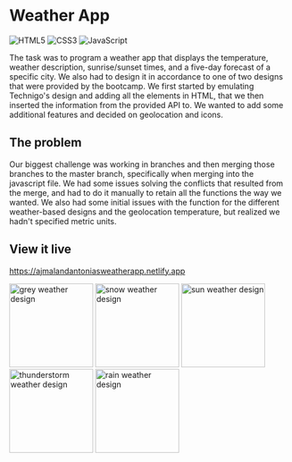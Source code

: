 # Weather App
![HTML5](https://img.shields.io/badge/html5-%23E34F26.svg?style=for-the-badge&logo=html5&logoColor=white) ![CSS3](https://img.shields.io/badge/css3-%231572B6.svg?style=for-the-badge&logo=css3&logoColor=white) ![JavaScript](https://img.shields.io/badge/javascript-%23323330.svg?style=for-the-badge&logo=javascript&logoColor=%23F7DF1E)

The task was to program a weather app that displays the temperature, weather description, sunrise/sunset times, and a five-day forecast of a specific city. We also had to design it in accordance to one of two designs that were provided by the bootcamp. We first started by emulating Technigo's design and adding all the elements in HTML, that we then inserted the information from the provided API to. We wanted to add some additional features and decided on geolocation and icons.

## The problem

Our biggest challenge was working in branches and then merging those branches to the master branch, specifically when merging into the javascript file. We had some issues solving the conflicts that resulted from the merge, and had to do it manually to retain all the functions the way we wanted. We also had some initial issues with the function for the different weather-based designs and the geolocation temperature, but realized we hadn't specified metric units.

## View it live

https://ajmalandantoniasweatherapp.netlify.app

<img width="150" alt="grey weather design" src="https://user-images.githubusercontent.com/95037306/221835405-43fcf554-24a5-4f75-8b31-2acffff82d4c.png"> <img width="150" alt="snow weather design" src="https://user-images.githubusercontent.com/95037306/221835434-bc94e9e3-46b7-4dc7-8cef-19c9012bbc36.png"> <img width="150" alt="sun weather design" src="https://user-images.githubusercontent.com/95037306/221835505-bdfed0e6-4202-4217-b801-48f3fbca5a35.png">
<img width="150" alt="thunderstorm weather design" src="https://user-images.githubusercontent.com/95037306/221835524-d341e0c2-6c40-4767-b46a-01733a8192ae.png"> <img width="150" alt="rain weather design" src="https://user-images.githubusercontent.com/95037306/221835530-4bc4d13f-48d6-4c0e-b3fc-31bdeacec07b.png">
